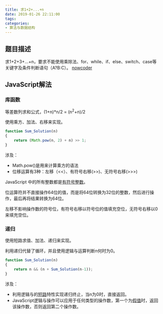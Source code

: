 ```yaml
---
title: 求1+2+...+n
date: 2019-01-26 22:11:00
tags:
categories:
- 算法与数据结构
---
```


## 题目描述
求1+2+3+...+n，要求不能使用乘除法、for、while、if、else、switch、case等关键字及条件判断语句（A?B:C）。
[nowcoder](https://www.nowcoder.com/practice/7a0da8fc483247ff8800059e12d7caf1?tpId=13&tqId=11200&tPage=3&rp=3&ru=/ta/coding-interviews&qru=/ta/coding-interviews/question-ranking)


## JavaScript解法

### 库函数

等差数列求和公式，(1+n)*n/2 = (n<sup>2</sup>+n)/2

使用乘方、加法、右移来实现。

```javascript
function Sum_Solution(n)
{
    return (Math.pow(n, 2) + n) >> 1;
}
```
涉及：
- Math.pow()是用来计算乘方的语法
- 位移运算有3种：左移（<<）、有符号右移(>>)、无符号右移(>>>)

JavaScript 中的所有整数都是[有符号整数](https://github.com/wyhcool/notes/blob/master/JavaScript/JavaScript%E8%AF%AD%E8%A8%80%E7%B2%BE%E7%B2%B9/%E7%AC%AC01%E7%AB%A0.%E7%B2%BE%E5%8D%8E.md#%E6%95%B0%E5%AD%97-numbers)。

位运算符并不直接操作64位的值，而是将64位转换为32位的整数，然后进行操作，最后再将结果转换为64位。

左移不影响操作数的符号位，有符号右移以符号位的值填充空位，无符号右移以0来填充空位。


### 递归

使用短路求值、加法、递归来实现。

利用递归代替了循环，并且使用逻辑与运算判断n何时为0。

```javascript
function Sum_Solution(n)
{
    return n && (n + Sum_Solution(n-1));
}
```
涉及：
- 利用逻辑与的[短路](https://github.com/wyhcool/notes/blob/master/JavaScript/JavaScript%E8%AF%AD%E8%A8%80%E7%B2%BE%E7%B2%B9/%E7%AC%AC01%E7%AB%A0.%E7%B2%BE%E5%8D%8E.md#%E8%A1%A8%E8%BE%BE%E5%BC%8F-expressions)特性实现递归终止，当n为0时，直接返回。
- JavaScript逻辑与操作可以应用于任何类型的操作数，第一个为[假值](https://github.com/wyhcool/notes/blob/master/JavaScript/JavaScript%E8%AF%AD%E8%A8%80%E7%B2%BE%E7%B2%B9/%E7%AC%AC01%E7%AB%A0.%E7%B2%BE%E5%8D%8E.md#if-%E8%AF%AD%E5%8F%A5)时，返回该操作数，否则返回第二个操作数。



